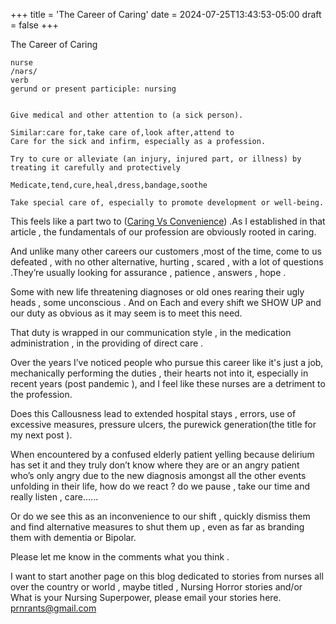 +++
title = 'The Career of Caring'
date = 2024-07-25T13:43:53-05:00
draft = false
+++

The Career of Caring

    nurse
    /nərs/
    verb
    gerund or present participle: nursing


    Give medical and other attention to (a sick person).

    Similar:care for,take care of,look after,attend to
    Care for the sick and infirm, especially as a profession.

    Try to cure or alleviate (an injury, injured part, or illness) by treating it carefully and protectively

    Medicate,tend,cure,heal,dress,bandage,soothe
    
    Take special care of, especially to promote development or well-being.



This feels like a part two to  ([Caring Vs Convenience](https://www.prnrants.com/posts/caringvsconvenience/)) .As I established in that article , the fundamentals of our profession are obviously rooted in caring.

And unlike many other careers our customers ,most of the time, come to us defeated , with no other alternative, hurting , scared , with a lot of questions .They’re usually looking for assurance , patience ,  answers , hope .

Some with new life threatening diagnoses or old ones rearing their ugly heads , some unconscious .
And on Each and every shift we SHOW UP and our duty as obvious as it may seem is to meet this need.

That duty is wrapped in our communication style , in the medication administration , in the providing of direct care .

Over the years I’ve noticed people  who pursue this career like it's just a job, mechanically performing the duties , their hearts not into it, especially in recent years (post pandemic ), and I feel like these nurses are a detriment to the profession.

Does this Callousness lead to extended hospital stays , errors, use of excessive measures, pressure ulcers, the purewick generation(the title for my next post ).

When encountered by a confused elderly patient yelling because delirium has set it and they truly don’t know where they are or an angry patient who’s only angry due to the new diagnosis amongst all the other events unfolding in their life, how  do we react ? do we pause , take our time and really listen , care......

Or do we see this as an inconvenience to our shift , quickly dismiss them and find alternative measures to shut them up , even as far as branding them with dementia or Bipolar.

Please let me know in the comments what you think .

I want to start another page on this blog dedicated to stories from nurses all over the country or world , maybe titled , Nursing Horror stories and/or What is your Nursing Superpower, please email your stories here. 
[prnrants@gmail.com](mailto:prnrants@gmail.com)

